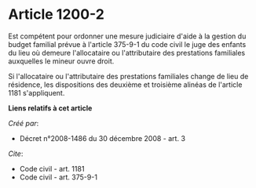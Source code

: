 # Article 1200-2

Est compétent pour ordonner une mesure judiciaire d'aide à la gestion du budget familial prévue à l'article 375-9-1 du code
civil le juge des enfants du lieu où demeure l'allocataire ou l'attributaire des prestations familiales auxquelles le mineur
ouvre droit. 

Si l'allocataire ou l'attributaire des prestations familiales change de lieu de résidence, les dispositions des deuxième et
troisième alinéas de l'article 1181 s'appliquent.

**Liens relatifs à cet article**

_Créé par_:

  - Décret n°2008-1486 du 30 décembre 2008 - art. 3

_Cite_:

  - Code civil - art. 1181
  - Code civil - art. 375-9-1
